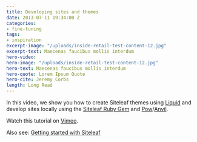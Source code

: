 ```yaml
---
title: Developing sites and themes
date: 2013-07-11 19:34:00 Z
categories:
- fine-tuning
tags:
- inspiration
excerpt-image: "/uploads/inside-retail-test-content-12.jpg"
excerpt-text: Maecenas faucibus mollis interdum
hero-video: 
hero-image: "/uploads/inside-retail-test-content-12.jpg"
hero-text: Maecenas faucibus mollis interdum
hero-quote: Lorem Ipsum Quote
hero-cite: Jeremy Corbs
length: Long Read
---
```


In this video, we show you how to create Siteleaf themes using [Liquid](https://github.com/siteleaf/siteleaf-themes) and develop sites locally using the [Siteleaf Ruby Gem](https://github.com/siteleaf/siteleaf-gem) and [Pow](http://pow.cx)/[Anvil](http://anvilformac.com).

Watch this tutorial on [Vimeo](http://vimeo.com/70121781).

Also see: [Getting started with Siteleaf](/blog/getting-started)

